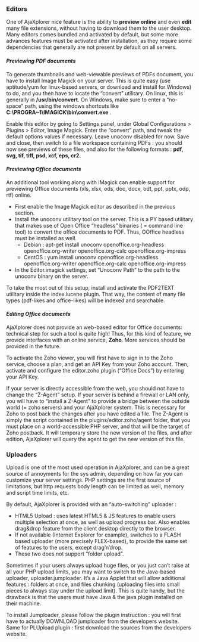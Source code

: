 ### Editors
One of AjaXplorer nice feature is the ability to **preview online** and even **edit** many file extensions, without having to download them to the user desktop. Many editors comes bundled and activated by default, but some more advances features must be activated after installation, as they require some dependencies that generally are not present by default on all servers.

#### _Previewing PDF documents_

To generate thumbnails and web-viewable previews of PDFs document, you have to install Image Magick on your server. This is quite easy (use aptitude/yum for linux-based servers, or download and install for Windows) to do, and you then have to locate the “convert” utilitary. On linux, this is generally in **/usr/bin/convert**. On Windows, make sure to enter a “no-space” path, using the windows shortcuts like **C:\PROGRA~1\IMAGICK\bin\convert.exe** .

Enable this editor by going to Settings panel, under Global Configurations > Plugins > Editor,  Image Magick. Enter the “convert” path, and tweak the default options values if necessary. Leave unoconv disabled for now. Save and close, then switch to a file workspace containing PDFs : you should now see previews of these files, and also for the following formats : **pdf, svg, tif, tiff, psd, xcf, eps, cr2.**

#### _Previewing Office documents_

An additional tool working along with IMagick can enable support for previewing Office documents (xls, xlsx, ods, doc, docx, odt, ppt, pptx, odp, rtf) online.

+ First enable the Image Magick editor as described in the previous section.
+ Install the unoconv utilitary tool on the server. This is a PY based utilitary that makes use of Open Office “headless” binaries ( = command line tool) to convert the office documents to PDF. Thus, OOffice headless must be installed as well.
	- Debian : apt-get install unoconv openoffice.org-headless openoffice.org-writer openoffice.org-calc openoffice.org-impress
	- CentOS : yum install unoconv openoffice.org-headless openoffice.org-writer openoffice.org-calc openoffice.org-impress
+ In the Editor.imagick settings, set “Unoconv Path” to the path to the unoconv binary on the server.

To take the most out of this setup, install and activate the PDF2TEXT utilitary inside the index.lucene plugin. That way, the content of many file types (pdf-likes and office-likes) will be indexed and searchable.

#### _Editing Office documents_

AjaXplorer does not provide an web-based editor for Office documents: technical step for such a tool is quite high! Thus, for this kind of feature, we provide interfaces with an online service, **Zoho**. More services should be provided in the future.

To activate the Zoho viewer, you will first have to sign in to the Zoho service, choose a plan, and get an API Key from your Zoho account. Then, activate and configure the editor.zoho plugin (“Office Docs”) by entering your API Key.

If your server is directly accessible from the web, you should not have to change the “Z-Agent” setup. If your server is behind a firewall or LAN only, you will have to “install a Z-Agent” to provide a bridge between the outside world (= zoho servers) and your AjaXplorer system. This is necessary for Zoho to post back the changes after you have edited a file. The Z-Agent is simply the script contained in the plugins/editor.zoho/agent folder, that you must place on a world-accessible PHP server, and that will be the target of Zoho postback. It will temporary store the new version of the files, and after edition, AjaXplorer will query the agent to get the new version of this file.

### Uploaders
Upload is one of the most used operation in AjaXplorer, and can be a great source of annoyments for the sys admin, depending on how far you can customize your server settings. PHP settings are the first source of limitations, but http requests body length can be limited as well, memory and script time limits, etc.

By default, AjaXplorer is provided with an “auto-switching” uploader :

+ HTML5 Upload : uses latest HTML5 & JS features to enable users multiple selection at once, as well as upload progress bar. Also enables drag&drop feature from the client desktop directly to the browser.
+ If not available (Internet Explorer for example), switches to a FLASH based uploader (more precisely FLEX-based), to provide the same set of features to the users, except drag’n’drop.
+ These two does not support “folder upload”.

Sometimes if your users always upload huge files, or you just can’t raise at all your PHP upload limits, you may want to switch to the Java-based uploader, uploader.jumploader. It’s a Java Applet that will allow additional features : folders at once, and files chunking (uploading files into small pieces to always stay under the upload limit). This is quite handy, but the drawback is that the users must have Java & the java plugin installed on their machine.

To install Jumploader, please follow the plugin instruction : you will first have to actually DOWNLOAD jumploader from the developers website. Same for PLUpload plugin : first download the sources from the developers website.